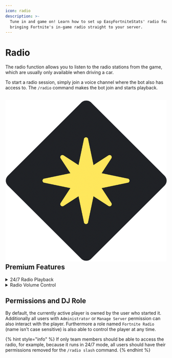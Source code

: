```yaml
---
icon: radio
description: >-
  Tune in and game on! Learn how to set up EasyFortniteStats' radio feature,
  bringing Fortnite's in-game radio straight to your server.
---
```


# Radio

The radio function allows you to listen to the radio stations from the game, which are usually only available when driving a car.

To start a radio session, simply join a voice channel where the bot also has access to. The `/radio` command makes the bot join and starts playback.

## <img src="../.gitbook/assets/premium.png" alt="" data-size="line"> Premium Features

<details>

<summary>24/7 Radio Playback</summary>

Keep your radio playing continuously, even when all users leave the channel. The bot will also automatically reconnect after restarts to ensure uninterrupted playback.

</details>

<details>

<summary>Radio Volume Control</summary>

Customize the radio volume, with the ability to increase it up to 200%. The default setting is 50% to conserve bandwidth.

</details>

## Permissions and DJ Role

By default, the currently active player is owned by the user who started it. Additionally all users with `Administrator` or `Manage Server` permission can also interact with the player. Furthermore a role named `Fortnite Radio` (name isn't case sensitive) is also able to control the player at any time.

{% hint style="info" %}
If only team members should be able to access the radio, for example, because it runs in 24/7 mode, all users should have their permissions removed for the `/radio slash` command.
{% endhint %}

